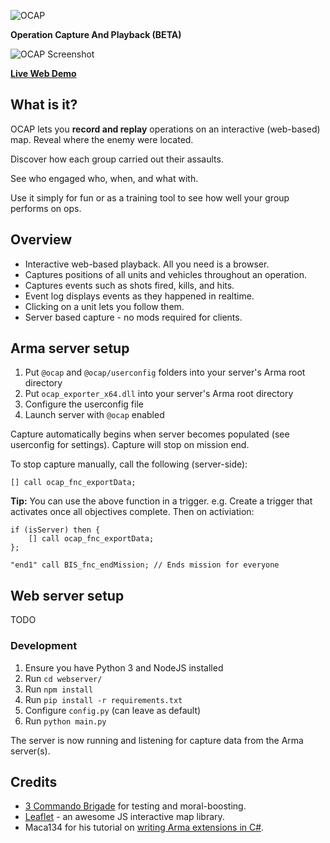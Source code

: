 ![OCAP](https://i.imgur.com/4Z16B8J.png)

**Operation Capture And Playback (BETA)**

![OCAP Screenshot](https://i.imgur.com/67L12wKl.jpg)

**[Live Web Demo](http://www.3commandobrigade.com:8080/ocap-demo/)**

## What is it?
OCAP lets you **record and replay** operations on an interactive (web-based) map.
Reveal where the enemy were located.

Discover how each group carried out their assaults.

See who engaged who, when, and what with.

Use it simply for fun or as a training tool to see how well your group performs on ops.


## Overview

* Interactive web-based playback. All you need is a browser.
* Captures positions of all units and vehicles throughout an operation.
* Captures events such as shots fired, kills, and hits.
* Event log displays events as they happened in realtime.
* Clicking on a unit lets you follow them.
* Server based capture - no mods required for clients.

## Arma server setup
1. Put `@ocap` and `@ocap/userconfig` folders into your server's Arma root directory
1. Put `ocap_exporter_x64.dll` into your server's Arma root directory
1. Configure the userconfig file
1. Launch server with `@ocap` enabled

Capture automatically begins when server becomes populated (see userconfig for settings).
Capture will stop on mission end.

To stop capture manually, call the following (server-side):

`[] call ocap_fnc_exportData;`

**Tip:** You can use the above function in a trigger.
e.g. Create a trigger that activates once all objectives complete. Then on activiation:
```
if (isServer) then {
    [] call ocap_fnc_exportData;
};

"end1" call BIS_fnc_endMission; // Ends mission for everyone
```
## Web server setup
TODO

### Development
1. Ensure you have Python 3 and NodeJS installed
1. Run `cd webserver/`
1. Run `npm install`
1. Run `pip install -r requirements.txt`
1. Configure `config.py` (can leave as default)
1. Run `python main.py`

The server is now running and listening for capture data from the Arma server(s).

## Credits

* [3 Commando Brigade](http://www.3commandobrigade.com/) for testing and moral-boosting.
* [Leaflet](http://leafletjs.com/) - an awesome JS interactive map library.
* Maca134 for his tutorial on [writing Arma extensions in C#](http://maca134.co.uk/tutorial/write-an-arma-extension-in-c-sharp-dot-net/).
